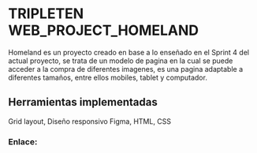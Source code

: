 # TRIPLETEN WEB_PROJECT_HOMELAND

Homeland es un proyecto creado en base a lo enseñado en el Sprint 4 del actual proyecto, se trata de un modelo de pagina en la cual se puede acceder a la compra de diferentes imagenes, es una pagina adaptable a diferentes tamaños, entre ellos mobiles, tablet y computador.

## Herramientas implementadas
Grid layout, Diseño responsivo Figma, HTML, CSS

### Enlace:


